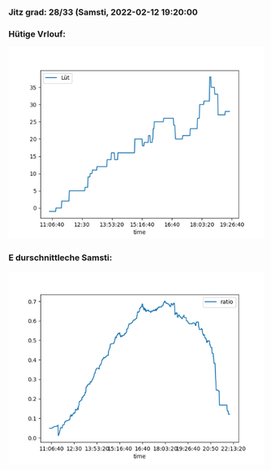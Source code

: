 ### Jitz grad: 28/33 (Samsti, 2022-02-12 19:20:00

### Hütige Vrlouf:
![Graph](Today.png)

### E durschnittleche Samsti:
![Graph](Samsti.png)